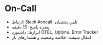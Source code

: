 # On-Call
- ارتباط: Slack #oncall، تلفن پشتیبان
- پنجره پاسخ: 15 دقیقه
- ابزارها: داشبورد OTEL، Uptime، Error Tracker
- انتقال شیفت: خلاصه وضعیت و هشدارهای باز
